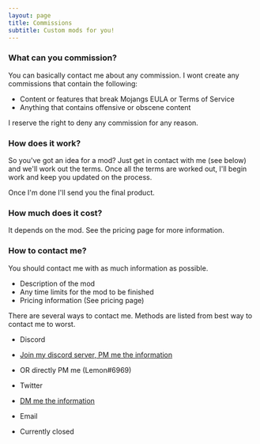```yaml
---
layout: page
title: Commissions
subtitle: Custom mods for you!
---
```


### What can you commission?

You can basically contact me about any commission. 
I wont create any commissions that contain the following:

- Content or features that break Mojangs EULA or Terms of Service
- Anything that contains offensive or obscene content

I reserve the right to deny any commission for any reason.

### How does it work?

So you've got an idea for a mod? Just get in contact with me (see below) and we'll work out the terms.
Once all the terms are worked out, I'll begin work and keep you updated on the process.

Once I'm done I'll send you the final product.

### How much does it cost?

It depends on the mod.
See the pricing page for more information.

### How to contact me?

You should contact me with as much information as possible.
- Description of the mod
- Any time limits for the mod to be finished
- Pricing information (See pricing page)

There are several ways to contact me.
Methods are listed from best way to contact me to worst.

- Discord
 - [Join my discord server, PM me the information](https://discord.gg/SyPnhBp)
 - OR directly PM me (Lemon#6969)

- Twitter
 - [DM me the information](https://twitter.com/lemonszz_)

- Email
 - Currently closed
